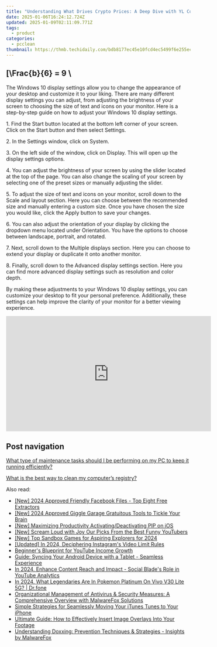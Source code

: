 ```yaml
---
title: "Understanding What Drives Crypto Prices: A Deep Dive with YL Computing & YL Software Specialists"
date: 2025-01-06T16:24:12.724Z
updated: 2025-01-09T02:11:09.771Z
tags:
  - product
categories:
  - pcclean
thumbnail: https://thmb.techidaily.com/bdb8177ec45e10fcd4ec5499f6e255ec00146feb57465bd8edaf95619ca00bc2.jpg
---
```


## \[\Frac{b}{6} = 9 \

The Windows 10 display settings allow you to change the appearance of your desktop and customize it to your liking. There are many different display settings you can adjust, from adjusting the brightness of your screen to choosing the size of text and icons on your monitor. Here is a step-by-step guide on how to adjust your Windows 10 display settings. 

1\. Find the Start button located at the bottom left corner of your screen. Click on the Start button and then select Settings.

2\. In the Settings window, click on System.

3\. On the left side of the window, click on Display. This will open up the display settings options. 

4\. You can adjust the brightness of your screen by using the slider located at the top of the page. You can also change the scaling of your screen by selecting one of the preset sizes or manually adjusting the slider.

5\. To adjust the size of text and icons on your monitor, scroll down to the Scale and layout section. Here you can choose between the recommended size and manually entering a custom size. Once you have chosen the size you would like, click the Apply button to save your changes.

6\. You can also adjust the orientation of your display by clicking the dropdown menu located under Orientation. You have the options to choose between landscape, portrait, and rotated.

7\. Next, scroll down to the Multiple displays section. Here you can choose to extend your display or duplicate it onto another monitor.

8\. Finally, scroll down to the Advanced display settings section. Here you can find more advanced display settings such as resolution and color depth. 

By making these adjustments to your Windows 10 display settings, you can customize your desktop to fit your personal preference. Additionally, these settings can help improve the clarity of your monitor for a better viewing experience.

<!-- affiliate ads begin -->
<iframe width="560" height="315" src="https://www.youtube.com/embed/pejPLJBLmXw?si=WD97jA3doqbMCkCX" title="YouTube video player" frameborder="0" allow="accelerometer; autoplay; clipboard-write; encrypted-media; gyroscope; picture-in-picture; web-share" referrerpolicy="strict-origin-when-cross-origin" allowfullscreen></iframe>
<!-- affiliate ads end -->

## Post navigation

[What type of maintenance tasks should I be performing on my PC to keep it running efficiently?](https://tools.techidaily.com/pcclean/products/)

[What is the best way to clean my computer’s registry?](https://tools.techidaily.com/pcclean/products/)

<ins class="adsbygoogle"
     style="display:block"
     data-ad-format="autorelaxed"
     data-ad-client="ca-pub-7571918770474297"
     data-ad-slot="1223367746"></ins>

<ins class="adsbygoogle"
     style="display:block"
     data-ad-client="ca-pub-7571918770474297"
     data-ad-slot="8358498916"
     data-ad-format="auto"
     data-full-width-responsive="true"></ins>

<span class="atpl-alsoreadstyle">Also read:</span>
<div><ul>
<li><a href="https://facebook-clips.techidaily.com/new-2024-approved-friendly-facebook-files-top-eight-free-extractors/"><u>[New] 2024 Approved Friendly Facebook Files - Top Eight Free Extractors</u></a></li>
<li><a href="https://fox-hovers.techidaily.com/new-2024-approved-giggle-garage-gratuitous-tools-to-tickle-your-brain/"><u>[New] 2024 Approved Giggle Garage Gratuitous Tools to Tickle Your Brain</u></a></li>
<li><a href="https://extra-approaches.techidaily.com/new-maximizing-productivity-activatingdeactivating-pip-on-ios/"><u>[New] Maximizing Productivity Activating/Deactivating PIP on iOS</u></a></li>
<li><a href="https://youtube-web.techidaily.com/cream-loud-with-joy-our-picks-from-the-best-funny-youtubers/"><u>[New] Scream Loud with Joy Our Picks From the Best Funny YouTubers</u></a></li>
<li><a href="https://visual-screen-recording.techidaily.com/new-top-sandbox-games-for-aspiring-explorers-for-2024/"><u>[New] Top Sandbox Games for Aspiring Explorers for 2024</u></a></li>
<li><a href="https://instagram-clips.techidaily.com/updated-in-2024-deciphering-instagrams-video-limit-rules/"><u>[Updated] In 2024, Deciphering Instagram's Video Limit Rules</u></a></li>
<li><a href="https://youtube-videos.techidaily.com/beginners-blueprint-for-youtube-income-growth/"><u>Beginner's Blueprint for YouTube Income Growth</u></a></li>
<li><a href="https://win-exclusive.techidaily.com/guide-syncing-your-android-device-with-a-tablet-seamless-experience/"><u>Guide: Syncing Your Android Device with a Tablet - Seamless Experience</u></a></li>
<li><a href="https://youtube-blog.techidaily.com/24-enhance-content-reach-and-impact-social-blades-role-in-youtube-analytics/"><u>In 2024, Enhance Content Reach and Impact - Social Blade's Role in YouTube Analytics</u></a></li>
<li><a href="https://change-location.techidaily.com/in-2024-what-legendaries-are-in-pokemon-platinum-on-vivo-v30-lite-5g-drfone-by-drfone-virtual-android/"><u>In 2024, What Legendaries Are In Pokemon Platinum On Vivo V30 Lite 5G? | Dr.fone</u></a></li>
<li><a href="https://win-exclusive.techidaily.com/organizational-management-of-antivirus-and-security-measures-a-comprehensive-overview-with-malwarefox-solutions/"><u>Organizational Management of Antivirus & Security Measures: A Comprehensive Overview with MalwareFox Solutions</u></a></li>
<li><a href="https://win-exclusive.techidaily.com/simple-strategies-for-seamlessly-moving-your-itunes-tunes-to-your-iphone/"><u>Simple Strategies for Seamlessly Moving Your iTunes Tunes to Your iPhone</u></a></li>
<li><a href="https://win-exclusive.techidaily.com/ultimate-guide-how-to-effectively-insert-image-overlays-into-your-footage/"><u>Ultimate Guide: How to Effectively Insert Image Overlays Into Your Footage</u></a></li>
<li><a href="https://win-exclusive.techidaily.com/understanding-doxxing-prevention-techniques-and-strategies-insights-by-malwarefox/"><u>Understanding Doxxing: Prevention Techniques & Strategies - Insights by MalwareFox</u></a></li>
</ul></div>

